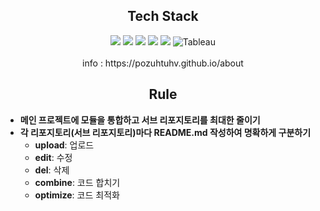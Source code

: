 <div align="center">
    <h2>Tech Stack</h2>
<img src="https://img.shields.io/badge/Python-3776AB?style=flat-square&logo=python&logoColor=white"> 
<img src="https://img.shields.io/badge/FastAPI-009688?style=flat-square&logo=FastAPI&logoColor=white">
<img src="https://img.shields.io/badge/MySQL-4479A1?style=flat-square&logo=MySQL&logoColor=white">
<img src="https://img.shields.io/badge/Postgresql-4169E1?style=flat-square&logo=postgresql&logoColor=white">
<img src="https://img.shields.io/badge/Looker-4285F4?style=flat-square&logo=Looker&logoColor=white">
<img src="https://img.shields.io/badge/Tableau-E97627?style=flat-square&logo=Tableau&logoColor=white" alt="Tableau">
<br>
<br>
info : https://pozuhtuhv.github.io/about<br>


## Rule
</div>

- **메인 프로젝트에 모듈을 통합하고 서브 리포지토리를 최대한 줄이기**
- **각 리포지토리(서브 리포지토리)마다 README.md 작성하여 명확하게 구분하기**
  - **upload**: 업로드
  - **edit**: 수정
  - **del**: 삭제
  - **combine**: 코드 합치기
  - **optimize**: 코드 최적화

<!--
**pozuhtuhv/pozuhtuhv** is a ✨ _special_ ✨ repository because its `README.md` (this file) appears on your GitHub profile.

Here are some ideas to get you started:

- 🔭 I’m currently working on ...
- 🌱 I’m currently learning ...
- 👯 I’m looking to collaborate on ...
- 🤔 I’m looking for help with ...
- 💬 Ask me about ...
- 📫 How to reach me: ...
- 😄 Pronouns: ...
- ⚡ Fun fact: ...
-->

